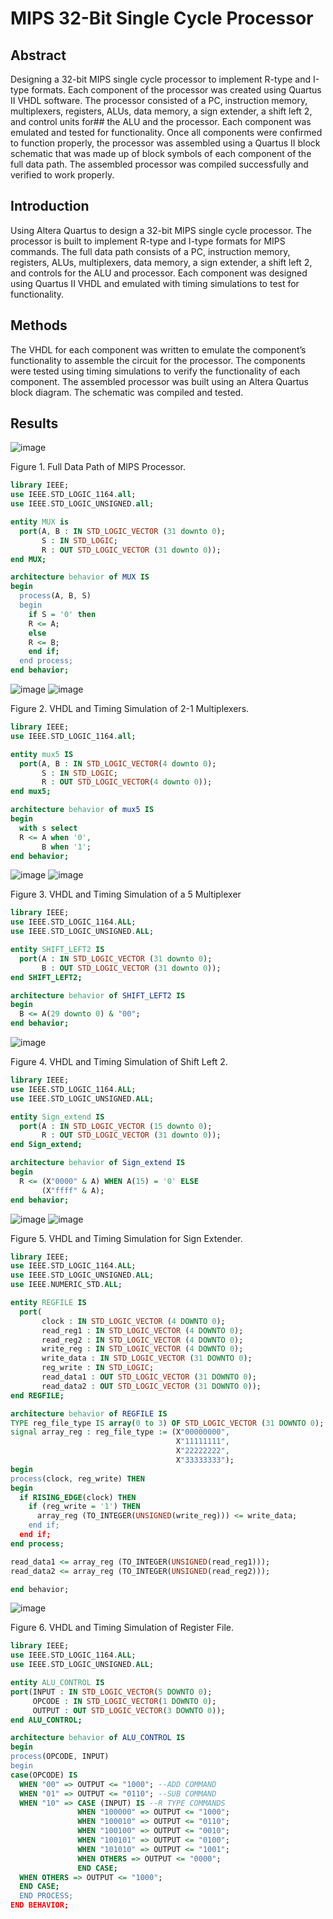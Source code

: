 # MIPS 32-Bit Single Cycle Processor

## Abstract
Designing a 32-bit MIPS single cycle processor to implement R-type and I-type formats. Each component of the processor was created using Quartus II VHDL software. The processor consisted of a PC, instruction memory, multiplexers, registers, ALUs, data memory, a sign extender, a shift left 2, and control units for##  the ALU and the processor. Each component was emulated and tested for functionality. Once all components were confirmed to function properly, the processor was assembled using a Quartus II block schematic that was made up of block symbols of each component of the full data path. The assembled processor was compiled successfully and verified to work properly. 

## Introduction
Using Altera Quartus to design a 32-bit MIPS single cycle processor. The processor is built to implement R-type and I-type formats for MIPS commands. The full data path consists of a PC, instruction memory, registers, ALUs, multiplexers, data memory, a sign extender, a shift left 2, and controls for the ALU and processor. Each component was designed using Quartus II VHDL and emulated with timing simulations to test for functionality. 

## Methods
The VHDL for each component was written to emulate the component’s functionality to assemble the circuit for the processor. The components were tested using timing simulations to verify the functionality of each component. The assembled processor was built using an Altera Quartus block diagram. The schematic was compiled and tested.

## Results
![image](https://user-images.githubusercontent.com/124304251/216444135-276f1d7f-df2a-4c7e-a913-d890d1f4ea7f.png)

Figure 1. Full Data Path of MIPS Processor.

```vhdl
library IEEE;
use IEEE.STD_LOGIC_1164.all;
use IEEE.STD_LOGIC_UNSIGNED.all;

entity MUX is
  port(A, B : IN STD_LOGIC_VECTOR (31 downto 0);
       S : IN STD_LOGIC;
       R : OUT STD_LOGIC_VECTOR (31 downto 0));
end MUX;

architecture behavior of MUX IS
begin
  process(A, B, S)
  begin
    if S = '0' then
    R <= A;
    else
    R <= B;
    end if;
  end process;
end behavior;
```
![image](https://user-images.githubusercontent.com/124304251/216445059-9ca09cf2-c749-4482-9ddb-c549651daa46.png)
![image](https://user-images.githubusercontent.com/124304251/216445087-62a5b462-6855-4340-9f07-325e3aaa1db1.png)

Figure 2. VHDL and Timing Simulation of 2-1 Multiplexers.

```vhdl
library IEEE;
use IEEE.STD_LOGIC_1164.all;

entity mux5 IS
  port(A, B : IN STD_LOGIC_VECTOR(4 downto 0);
       S : IN STD_LOGIC;
       R : OUT STD_LOGIC_VECTOR(4 downto 0));
end mux5;

architecture behavior of mux5 IS
begin
  with s select
  R <= A when '0',
       B when '1';
end behavior;
```
![image](https://user-images.githubusercontent.com/124304251/216446205-12f0dcf9-524c-487b-8ee1-efd9b7d10d71.png)
![image](https://user-images.githubusercontent.com/124304251/216446234-2289b050-2a9f-4d9b-b1f4-5086e4dabdba.png)

Figure 3. VHDL and Timing Simulation of a 5 Multiplexer

```vhdl
library IEEE;
use IEEE.STD_LOGIC_1164.ALL;
use IEEE.STD_LOGIC_UNSIGNED.ALL;

entity SHIFT_LEFT2 IS
  port(A : IN STD_LOGIC_VECTOR (31 downto 0);
       B : OUT STD_LOGIC_VECTOR (31 downto 0));
end SHIFT_LEFT2;

architecture behavior of SHIFT_LEFT2 IS
begin
  B <= A(29 downto 0) & "00";
end behavior;
```
![image](https://user-images.githubusercontent.com/124304251/216447063-ad952245-38e1-4473-862b-0f0e012197f2.png)

Figure 4. VHDL and Timing Simulation of Shift Left 2.

```vhdl
library IEEE;
use IEEE.STD_LOGIC_1164.ALL;
use IEEE.STD_LOGIC_UNSIGNED.ALL;

entity Sign_extend IS
  port(A : IN STD_LOGIC_VECTOR (15 downto 0);
       R : OUT STD_LOGIC_VECTOR (31 downto 0));
end Sign_extend;

architecture behavior of Sign_extend IS
begin
  R <= (X"0000" & A) WHEN A(15) = '0' ELSE
       (X"ffff" & A);
end behavior;
```
![image](https://user-images.githubusercontent.com/124304251/216447934-d510fc28-68bc-490f-9140-400583d846c7.png)
![image](https://user-images.githubusercontent.com/124304251/216447976-14c8453e-de25-4763-83be-20aa4e43c25a.png)

Figure 5. VHDL and Timing Simulation for Sign Extender. 

```vhdl
library IEEE;
use IEEE.STD_LOGIC_1164.ALL;
use IEEE.STD_LOGIC_UNSIGNED.ALL;
use IEEE.NUMERIC_STD.ALL;

entity REGFILE IS
  port(
       clock : IN STD_LOGIC_VECTOR (4 DOWNTO 0);
       read_reg1 : IN STD_LOGIC_VECTOR (4 DOWNTO 0);
       read_reg2 : IN STD_LOGIC_VECTOR (4 DOWNTO 0);
       write_reg : IN STD_LOGIC_VECTOR (4 DOWNTO 0);
       write_data : IN STD_LOGIC_VECTOR (31 DOWNTO 0);
       reg_write : IN STD_LOGIC;
       read_data1 : OUT STD_LOGIC_VECTOR (31 DOWNTO 0);
       read_data2 : OUT STD_LOGIC_VECTOR (31 DOWNTO 0));
end REGFILE;

architecture behavior of REGFILE IS
TYPE reg_file_type IS array(0 to 3) OF STD_LOGIC_VECTOR (31 DOWNTO 0);
signal array_reg : reg_file_type := (X"00000000",
                                     X"11111111",
                                     X"22222222",
                                     X"33333333");
begin
process(clock, reg_write) THEN 
begin
  if RISING_EDGE(clock) THEN
    if (reg_write = '1') THEN
      array_reg (TO_INTEGER(UNSIGNED(write_reg))) <= write_data;
    end if;
  end if;
end process;

read_data1 <= array_reg (TO_INTEGER(UNSIGNED(read_reg1)));
read_data2 <= array_reg (TO_INTEGER(UNSIGNED(read_reg2)));

end behavior;
```
![image](https://user-images.githubusercontent.com/124304251/217319140-12a5187c-da3a-421a-bfaf-45cca7b157f5.png)

Figure 6. VHDL and Timing Simulation of Register File.

```vhdl
library IEEE;
use IEEE.STD_LOGIC_1164.ALL;
use IEEE.STD_LOGIC_UNSIGNED.ALL;

entity ALU_CONTROL IS
port(INPUT : IN STD_LOGIC_VECTOR(5 DOWNTO 0);
     OPCODE : IN STD_LOGIC_VECTOR(1 DOWNTO 0);
     OUTPUT : OUT STD_LOGIC_VECTOR(3 DOWNTO 0));
end ALU_CONTROL;

architecture behavior of ALU_CONTROL IS
begin
process(OPCODE, INPUT)
begin
case(OPCODE) IS
  WHEN "00" => OUTPUT <= "1000"; --ADD COMMAND
  WHEN "01" => OUTPUT <= "0110"; --SUB COMMAND
  WHEN "10" => CASE (INPUT) IS --R TYPE COMMANDS
               WHEN "100000" => OUTPUT <= "1000";
               WHEN "100010" => OUTPUT <= "0110";
               WHEN "100100" => OUTPUT <= "0010";
               WHEN "100101" => OUTPUT <= "0100";
               WHEN "101010" => OUTPUT <= "1001";
               WHEN OTHERS => OUTPUT <= "0000";
               END CASE;
  WHEN OTHERS => OUTPUT <= "1000";
  END CASE;
  END PROCESS;
END BEHAVIOR;
```
